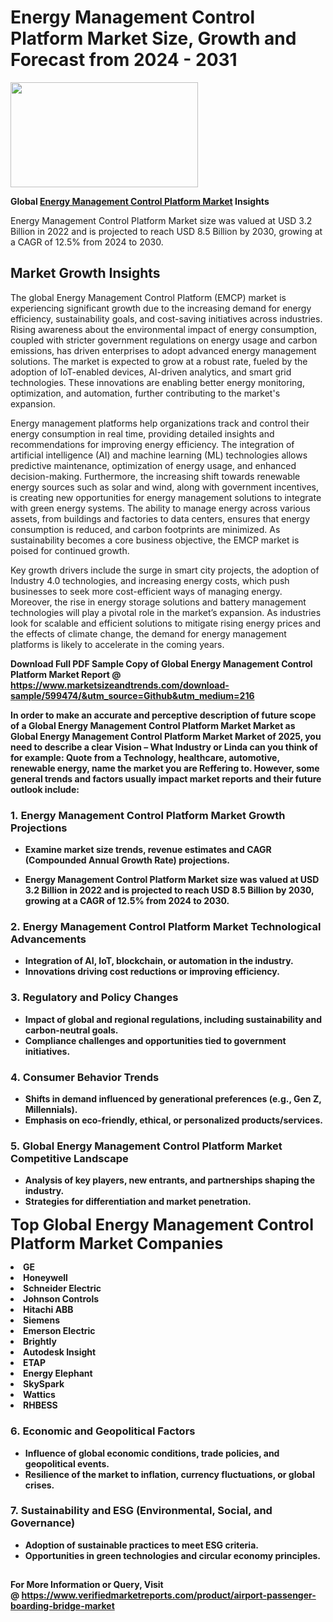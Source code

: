 <H1>Energy Management Control Platform Market Size, Growth and Forecast from 2024 - 2031</H1><img class="aligncenter size-medium wp-image-584254" src="https://thirdeyenews.in/wp-content/uploads/2024/09/Global-Market-Research-300x168.jpeg" alt="" width="300" height="168" /><p><strong>Global&nbsp;<a href="https://www.marketsizeandtrends.com/download-sample/599474/&amp;utm_source=Github&utm_medium=216">Energy Management Control Platform Market</a> Insights</strong></p><p>Energy Management Control Platform Market size was valued at USD 3.2 Billion in 2022 and is projected to reach USD 8.5 Billion by 2030, growing at a CAGR of 12.5% from 2024 to 2030.</p><p><h2>Market Growth Insights</h2> <p>The global Energy Management Control Platform (EMCP) market is experiencing significant growth due to the increasing demand for energy efficiency, sustainability goals, and cost-saving initiatives across industries. Rising awareness about the environmental impact of energy consumption, coupled with stricter government regulations on energy usage and carbon emissions, has driven enterprises to adopt advanced energy management solutions. The market is expected to grow at a robust rate, fueled by the adoption of IoT-enabled devices, AI-driven analytics, and smart grid technologies. These innovations are enabling better energy monitoring, optimization, and automation, further contributing to the market's expansion.</p> <p><strong></strong></p> <p>Energy management platforms help organizations track and control their energy consumption in real time, providing detailed insights and recommendations for improving energy efficiency. The integration of artificial intelligence (AI) and machine learning (ML) technologies allows predictive maintenance, optimization of energy usage, and enhanced decision-making. Furthermore, the increasing shift towards renewable energy sources such as solar and wind, along with government incentives, is creating new opportunities for energy management solutions to integrate with green energy systems. The ability to manage energy across various assets, from buildings and factories to data centers, ensures that energy consumption is reduced, and carbon footprints are minimized. As sustainability becomes a core business objective, the EMCP market is poised for continued growth. <p>Key growth drivers include the surge in smart city projects, the adoption of Industry 4.0 technologies, and increasing energy costs, which push businesses to seek more cost-efficient ways of managing energy. Moreover, the rise in energy storage solutions and battery management technologies will play a pivotal role in the market’s expansion. As industries look for scalable and efficient solutions to mitigate rising energy prices and the effects of climate change, the demand for energy management platforms is likely to accelerate in the coming years.</p> <p><strong></p><p><span class=""><strong>Download Full PDF Sample Copy of Global Energy Management Control Platform Market Report</strong> @ <a href="https://www.marketsizeandtrends.com/download-sample/599474/&amp;utm_source=Github&utm_medium=216" target="_blank">https://www.marketsizeandtrends.com/download-sample/599474/&amp;utm_source=Github&utm_medium=216</a></span></p><p>In order to make an accurate and perceptive description of future scope of a Global&nbsp;Energy Management Control Platform Market Market as Global&nbsp;Energy Management Control Platform Market Market of 2025, you need to describe a clear Vision &ndash; What Industry or Linda can you think of for example: Quote from a Technology, healthcare, automotive, renewable energy, name the market you are Reffering to. However, some general trends and factors usually impact market reports and their future outlook include:</p><h3>1.&nbsp;<strong>Energy Management Control Platform Market Growth Projections</strong></h3><ul><li>Examine market size trends, revenue estimates and CAGR (Compounded Annual Growth Rate) projections.</li><li><p>Energy Management Control Platform Market size was valued at USD 3.2 Billion in 2022 and is projected to reach USD 8.5 Billion by 2030, growing at a CAGR of 12.5% from 2024 to 2030.</p></li></ul><h3>2.&nbsp;<strong>Energy Management Control Platform Market Technological Advancements</strong></h3><ul><li>Integration of AI, IoT, blockchain, or automation in the industry.</li><li>Innovations driving cost reductions or improving efficiency.</li></ul><h3>3.&nbsp;<strong>Regulatory and Policy Changes</strong></h3><ul><li>Impact of global and regional regulations, including sustainability and carbon-neutral goals.</li><li>Compliance challenges and opportunities tied to government initiatives.</li></ul><h3>4.&nbsp;<strong>Consumer Behavior Trends</strong></h3><ul><li>Shifts in demand influenced by generational preferences (e.g., Gen Z, Millennials).</li><li>Emphasis on eco-friendly, ethical, or personalized products/services.</li></ul><h3>5.&nbsp;<strong>Global Energy Management Control Platform Market Competitive Landscape</strong></h3><ul><li>Analysis of key players, new entrants, and partnerships shaping the industry.</li><li>Strategies for differentiation and market penetration.</li></ul><p data-pm-slice="1 1 []"><span style="color: inherit; font-family: inherit; font-size: 25px;">Top Global Energy Management Control Platform Market Companies</span></p><div class="" data-test-id=""><p><li>GE</li><li> Honeywell</li><li> Schneider Electric</li><li> Johnson Controls</li><li> Hitachi ABB</li><li> Siemens</li><li> Emerson Electric</li><li> Brightly</li><li> Autodesk Insight</li><li> ETAP</li><li> Energy Elephant</li><li> SkySpark</li><li> Wattics</li><li> RHBESS</li></p></div><h3>6.&nbsp;<strong>Economic and Geopolitical Factors</strong></h3><ul><li>Influence of global economic conditions, trade policies, and geopolitical events.</li><li>Resilience of the market to inflation, currency fluctuations, or global crises.</li></ul><h3>7.&nbsp;<strong>Sustainability and ESG (Environmental, Social, and Governance)</strong></h3><ul><li>Adoption of sustainable practices to meet ESG criteria.</li><li>Opportunities in green technologies and circular economy principles.</li></ul><h2><strong style="font-size: 14px;">For More Information or Query, Visit @&nbsp;</strong><a style="background-color: #ffffff; font-size: 14px;" href="https://www.marketsizeandtrends.com/report/energy-management-control-platform-market/" target="_blank">https://www.verifiedmarketreports.com/product/airport-passenger-boarding-bridge-market</a></h2>
